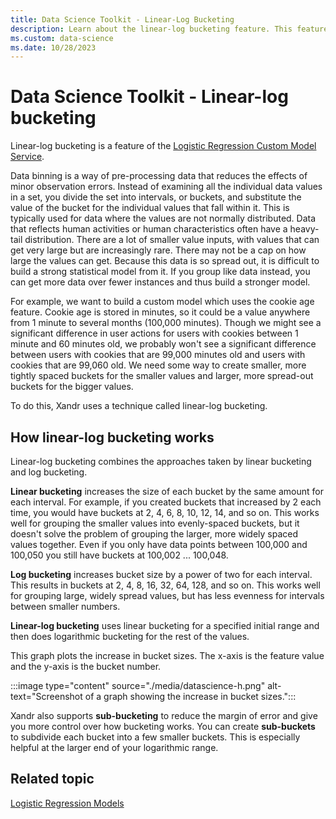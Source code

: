 ```yaml
---
title: Data Science Toolkit - Linear-Log Bucketing
description: Learn about the linear-log bucketing feature. This feature combines the approaches taken by linear bucketing and log bucketing.
ms.custom: data-science
ms.date: 10/28/2023
---
```


# Data Science Toolkit - Linear-log bucketing

Linear-log bucketing is a feature of the [Logistic Regression Custom Model Service](./logistic-regression-custom-model-service.md).

Data binning is a way of pre-processing data that reduces the effects of minor observation errors. Instead of examining all the individual data values in a set, you divide the set into intervals, or buckets, and substitute the value of the bucket for the individual values that fall within it. This is typically used for data where the values are not normally distributed. Data that reflects human activities or human characteristics often have a heavy-tail distribution. There are a lot of smaller value inputs, with values that can get very large but are increasingly rare. There may not be a cap on how large the values can get. Because this data is so spread out, it is difficult to build a strong statistical model from it. If you group like data instead, you can get more data over fewer instances and thus build a stronger model.

For example, we want to build a custom model which uses the cookie age feature. Cookie age is stored in minutes, so it could be a value anywhere from 1 minute to several months (100,000 minutes). Though we might see a significant difference in user actions for users with cookies between 1 minute and 60 minutes old, we probably won't see a significant difference between users with cookies that are 99,000 minutes old and users with cookies that are 99,060 old. We need some way to create smaller, more tightly spaced buckets for the smaller values and larger, more spread-out buckets for the bigger values.

To do this, Xandr uses a technique called linear-log bucketing.

## How linear-log bucketing works

Linear-log bucketing combines the approaches taken by linear bucketing and log bucketing.

**Linear bucketing** increases the size of each bucket by the same amount for each interval. For example, if you created buckets that increased by 2 each time, you would have buckets at 2, 4, 6, 8, 10, 12, 14, and so on. This works well for grouping the smaller values into evenly-spaced buckets, but it doesn't solve the problem of grouping the larger, more widely spaced values together. Even if you only have data points between 100,000 and 100,050 you still have buckets at 100,002 ... 100,048.

**Log bucketing** increases bucket size by a power of two for each interval. This results in buckets at 2, 4, 8, 16, 32, 64, 128, and so on. This works well for grouping large, widely spread values, but has less evenness for intervals between smaller numbers.

**Linear-log bucketing** uses linear bucketing for a specified initial range and then does logarithmic bucketing for the rest of the values.

This graph plots the increase in bucket sizes. The x-axis is the feature value and the y-axis is the bucket number.

:::image type="content" source="./media/datascience-h.png" alt-text="Screenshot of a graph showing the increase in bucket sizes.":::

Xandr also supports **sub-bucketing** to reduce the margin of error and give you more control over how bucketing works. You can create **sub-buckets** to subdivide each bucket into a few smaller buckets. This is especially helpful at the larger end of your logarithmic range.  

## Related topic
[Logistic Regression Models](./logistic-regression-models.md)
